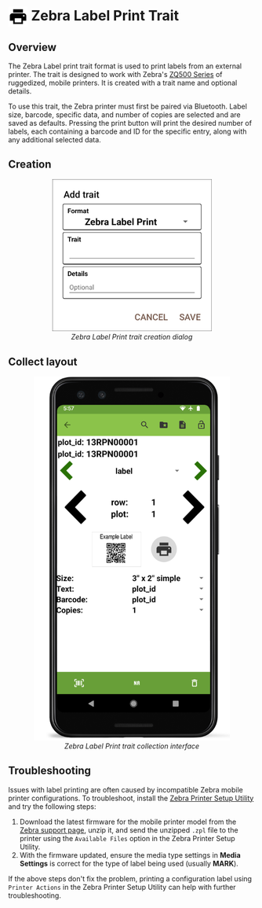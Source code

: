 <img ref="print" style="vertical-align: middle;" src="_static/icons/formats/printer.png" width="40px"> Zebra Label Print Trait
==================================================================================

Overview
--------

The Zebra Label print trait format is used to print labels from an
external printer. The trait is designed to work with Zebra's [ZQ500
Series](https://www.zebra.com/us/en/products/printers/mobile/zq500.html)
of ruggedized, mobile printers. It is created with a trait name and
optional details.

To use this trait, the Zebra printer must first be paired via Bluetooth.
Label size, barcode, specific data, and number of copies are selected
and are saved as defaults. Pressing the print button will print the
desired number of labels, each containing a barcode and ID for the
specific entry, along with any additional selected data.

Creation
--------

<figure align="center" class="image">
  <img src="_static/images/traits/formats/create_zebra_label_print.png" width="325px"> 
  <figcaption><i>Zebra Label Print trait creation dialog</i></figcaption> 
</figure>

Collect layout
--------------

<figure align="center" class="image">
  <img src="_static/images/traits/formats/collect_zebra_label_print_framed.png" width="400px"> 
  <figcaption><i>Zebra Label Print trait collection interface</i></figcaption> 
</figure>

Troubleshooting
---------------

Issues with label printing are often caused by incompatible Zebra mobile
printer configurations. To troubleshoot, install the [Zebra Printer
Setup
Utility](<https://play.google.com/store/apps/details?id=com.zebra.printersetup>)
and try the following steps:

1.  Download the latest firmware for the mobile printer model from the
    [Zebra support
    page](<https://www.zebra.com/us/en/support-downloads/printers.html>),
    unzip it, and send the unzipped `.zpl` file to the
    printer using the `Available Files` option in the Zebra Printer
    Setup Utility.
2.  With the firmware updated, ensure the media type settings in **Media
    Settings** is correct for the type of label being used (usually
    **MARK**).

If the above steps don't fix the problem, printing a configuration
label using `Printer Actions` in the Zebra Printer Setup Utility can
help with further troubleshooting.
